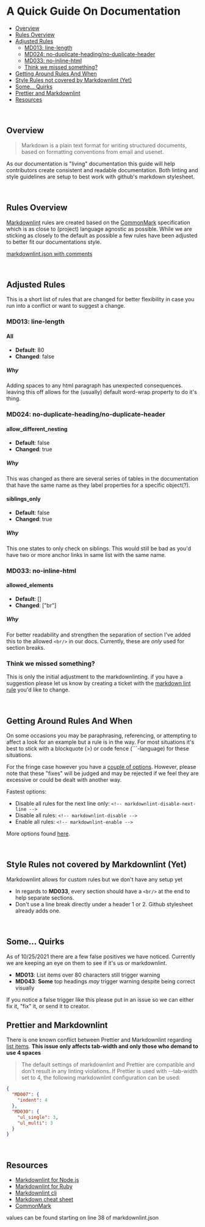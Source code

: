 # A Quick Guide On Documentation

- [Overview](#overview)
- [Rules Overview](#rules-overview)
- [Adjusted Rules](#adjusted-rules)
  - [MD013: line-length](#md013-line-length)
  - [MD024: no-duplicate-heading/no-duplicate-header](#md024-no-duplicate-headingno-duplicate-header)
  - [MD033: no-inline-html](#md033-no-inline-html)
  - [Think we missed something?](#think-we-missed-something)
- [Getting Around Rules And When](#getting-around-rules-and-when)
- [Style Rules not covered by Markdownlint (Yet)](#style-rules-not-covered-by-markdownlint-yet)
- [Some... Quirks](#some-quirks)
- [Prettier and Markdownlint](#prettier-and-markdownlint)
- [Resources](#resources)

<br/>

## Overview

> Markdown is a plain text format for writing structured documents, based on formatting conventions from email and usenet.

As our documentation is "living" documentation this guide will help contributors
create consistent and readable documentation. Both linting and style guidelines are setup to best work with github's markdown stylesheet.

<br/>

## Rules Overview

[Markdownlint][markdownlint for node.js] rules are created based on the [CommonMark] specification which is as close to (project) language agnostic as possible. While we are sticking as closely to the default as possible a few rules have been adjusted to better fit our documentations style.

[markdownlint.json with comments][example file]

<br/>

## Adjusted Rules

This is a short list of rules that are changed for better flexibility in case you run into a conflict or want to suggest a change.

### MD013: line-length

#### All

- **Default**: 80
- **Changed**: false

##### Why

Adding spaces to any html paragraph has unexpected consequences. leaving this off allows for the (usually) default word-wrap property to do it's thing.

### MD024: no-duplicate-heading/no-duplicate-header

#### allow_different_nesting

- **Default**: false
- **Changed**: true

##### Why

This was changed as there are several series of tables in the documentation that have the same name as they label properties for a specific object(?).

#### siblings_only

- **Default**: false
- **Changed**: true

##### Why

This one states to only check on siblings. This would still be bad as you'd have two or more anchor links in same list with the same name.

### MD033: no-inline-html

#### allowed_elements

- **Default**: []
- **Changed**: ["br"]

##### Why

For better readability and strengthen the separation of section I've added this to the allowed `<br/>` in our docs. Currently, these are _only_ used for section breaks.

### Think we missed something?

This is only the initial adjustment to the markdownlinting. if you have a suggestion please let us know by creating a ticket with the [markdown lint rule][rules] you'd like to change.

<br/>

## Getting Around Rules And When

On some occasions you may be paraphrasing, referencing, or attempting to affect a look for an example but a rule is in the way. For most situations it's best to stick with a blockquote (\>) or code fence (\`\`\`-language) for these situations.

For the fringe case however you have a [couple of options][disable rules]. However, please note that these "fixes" will be judged and may be rejected if we feel they are excessive or could be dealt with another way.

Fastest options:

- Disable all rules for the next line only: `<!-- markdownlint-disable-next-line -->`
- Disable all rules: `<!-- markdownlint-disable -->`
- Enable all rules: `<!-- markdownlint-enable -->`

More options found [here][disable rules].

<br/>

## Style Rules not covered by Markdownlint (Yet)

Markdownlint allows for custom rules but we don't have any setup yet

- In regards to **MD033**, every section should have a `<br/>` at the end to help separate sections.
- Don't use a line break directly under a header 1 or 2. Github stylesheet already adds one.

<br/>

## Some... Quirks

As of 10/25/2021 there are a few false positives we have noticed. Currently we are keeping an eye on them to see if it's us or markdownlint.

- **MD013**: List items over 80 characters still trigger warning
- **MD043**: **Some** top headings _may_ trigger warning despite being correct visually

If you notice a false trigger like this please put in an issue so we can either fix it, "fix" it, or send it to creator.

## Prettier and Markdownlint

There is one known conflict between Prettier and Markdownlint regarding [list items](https://github.com/DavidAnson/markdownlint/blob/main/doc/Prettier.md).
**This issue only affects tab-width and only those who demand to use 4 spaces**

> The default settings of markdownlint and Prettier are compatible and don't result in any linting violations. If Prettier is used with --tab-width set to 4, the following markdownlint configuration can be used:

```json
{
  "MD007": {
    "indent": 4
  },
  "MD030": {
    "ul_single": 3,
    "ul_multi": 3
  }
}
```

<br/>

## Resources

- [Markdownlint for Node.js][markdownlint for node.js]
- [Markdownlint for Ruby][markdownlint for node.js]
- [Markdownlint cli][markdownlint cli]
- [Markdown cheat sheet][markdown cheatsheet]
- [CommonMark]

values can be found starting on line 38 of markdownlint.json

[markdownlint for node.js]: https://github.com/DavidAnson/markdownlint "Markdownlint for Node.js"
[markdownlint for node.js]: https://github.com/markdownlint/markdownlint "Markdownlint for Ruby"
[markdownlint cli]: https://github.com/igorshubovych/markdownlint-cli "Markdownlint cli"
[markdown cheatsheet]: https://www.markdownguide.org/cheat-sheet/ "Markdown Cheat sheet"
[commonmark]: https://commonmark.org/ "CommonMark"
[rules]: https://github.com/DavidAnson/markdownlint/blob/main/doc/Rules.md "markdownlint rules documentation"
[disable rules]: https://github.com/DavidAnson/markdownlint#configuration "list of inline disable tags"
[example file]: https://github.com/TwoFistedJustice/square-pie/docs/examples/markdownlint_defaults.jsonc "json doc with comments"
